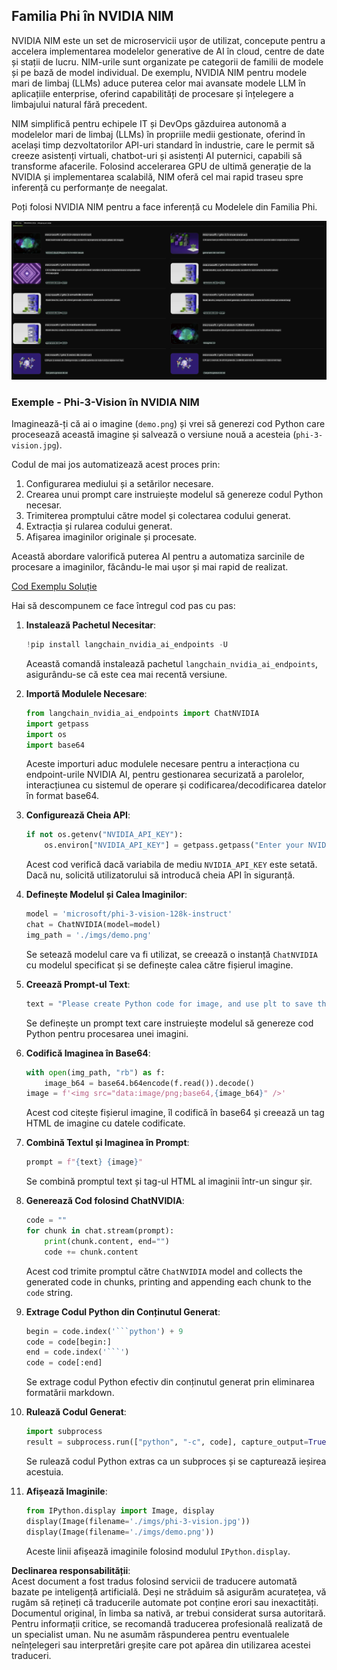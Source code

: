 ## Familia Phi în NVIDIA NIM

NVIDIA NIM este un set de microservicii ușor de utilizat, concepute pentru a accelera implementarea modelelor generative de AI în cloud, centre de date și stații de lucru. NIM-urile sunt organizate pe categorii de familii de modele și pe bază de model individual. De exemplu, NVIDIA NIM pentru modele mari de limbaj (LLMs) aduce puterea celor mai avansate modele LLM în aplicațiile enterprise, oferind capabilități de procesare și înțelegere a limbajului natural fără precedent.

NIM simplifică pentru echipele IT și DevOps găzduirea autonomă a modelelor mari de limbaj (LLMs) în propriile medii gestionate, oferind în același timp dezvoltatorilor API-uri standard în industrie, care le permit să creeze asistenți virtuali, chatbot-uri și asistenți AI puternici, capabili să transforme afacerile. Folosind accelerarea GPU de ultimă generație de la NVIDIA și implementarea scalabilă, NIM oferă cel mai rapid traseu spre inferență cu performanțe de neegalat.

Poți folosi NVIDIA NIM pentru a face inferență cu Modelele din Familia Phi.

![nim](../../../../../translated_images/Phi-NIM.45af94d89220fbbbc85f8da0379150a29cc88c3dd8ec417b1d3b7237bbe1c58a.ro.png)

### **Exemple - Phi-3-Vision în NVIDIA NIM**

Imaginează-ți că ai o imagine (`demo.png`) și vrei să generezi cod Python care procesează această imagine și salvează o versiune nouă a acesteia (`phi-3-vision.jpg`). 

Codul de mai jos automatizează acest proces prin:

1. Configurarea mediului și a setărilor necesare.
2. Crearea unui prompt care instruiește modelul să genereze codul Python necesar.
3. Trimiterea promptului către model și colectarea codului generat.
4. Extracția și rularea codului generat.
5. Afișarea imaginilor originale și procesate.

Această abordare valorifică puterea AI pentru a automatiza sarcinile de procesare a imaginilor, făcându-le mai ușor și mai rapid de realizat.

[Cod Exemplu Soluție](../../../../../code/06.E2E/E2E_Nvidia_NIM_Phi3_Vision.ipynb)

Hai să descompunem ce face întregul cod pas cu pas:

1. **Instalează Pachetul Necesitar**:
    ```python
    !pip install langchain_nvidia_ai_endpoints -U
    ```
    Această comandă instalează pachetul `langchain_nvidia_ai_endpoints`, asigurându-se că este cea mai recentă versiune.

2. **Importă Modulele Necesare**:
    ```python
    from langchain_nvidia_ai_endpoints import ChatNVIDIA
    import getpass
    import os
    import base64
    ```
    Aceste importuri aduc modulele necesare pentru a interacționa cu endpoint-urile NVIDIA AI, pentru gestionarea securizată a parolelor, interacțiunea cu sistemul de operare și codificarea/decodificarea datelor în format base64.

3. **Configurează Cheia API**:
    ```python
    if not os.getenv("NVIDIA_API_KEY"):
        os.environ["NVIDIA_API_KEY"] = getpass.getpass("Enter your NVIDIA API key: ")
    ```
    Acest cod verifică dacă variabila de mediu `NVIDIA_API_KEY` este setată. Dacă nu, solicită utilizatorului să introducă cheia API în siguranță.

4. **Definește Modelul și Calea Imaginilor**:
    ```python
    model = 'microsoft/phi-3-vision-128k-instruct'
    chat = ChatNVIDIA(model=model)
    img_path = './imgs/demo.png'
    ```
    Se setează modelul care va fi utilizat, se creează o instanță `ChatNVIDIA` cu modelul specificat și se definește calea către fișierul imagine.

5. **Creează Prompt-ul Text**:
    ```python
    text = "Please create Python code for image, and use plt to save the new picture under imgs/ and name it phi-3-vision.jpg."
    ```
    Se definește un prompt text care instruiește modelul să genereze cod Python pentru procesarea unei imagini.

6. **Codifică Imaginea în Base64**:
    ```python
    with open(img_path, "rb") as f:
        image_b64 = base64.b64encode(f.read()).decode()
    image = f'<img src="data:image/png;base64,{image_b64}" />'
    ```
    Acest cod citește fișierul imagine, îl codifică în base64 și creează un tag HTML de imagine cu datele codificate.

7. **Combină Textul și Imaginea în Prompt**:
    ```python
    prompt = f"{text} {image}"
    ```
    Se combină promptul text și tag-ul HTML al imaginii într-un singur șir.

8. **Generează Cod folosind ChatNVIDIA**:
    ```python
    code = ""
    for chunk in chat.stream(prompt):
        print(chunk.content, end="")
        code += chunk.content
    ```
    Acest cod trimite promptul către `ChatNVIDIA` model and collects the generated code in chunks, printing and appending each chunk to the `code` string.

9. **Extrage Codul Python din Conținutul Generat**:
    ```python
    begin = code.index('```python') + 9
    code = code[begin:]
    end = code.index('```')
    code = code[:end]
    ```
    Se extrage codul Python efectiv din conținutul generat prin eliminarea formatării markdown.

10. **Rulează Codul Generat**:
    ```python
    import subprocess
    result = subprocess.run(["python", "-c", code], capture_output=True)
    ```
    Se rulează codul Python extras ca un subproces și se capturează ieșirea acestuia.

11. **Afișează Imaginile**:
    ```python
    from IPython.display import Image, display
    display(Image(filename='./imgs/phi-3-vision.jpg'))
    display(Image(filename='./imgs/demo.png'))
    ```
    Aceste linii afișează imaginile folosind modulul `IPython.display`.

**Declinarea responsabilității**:  
Acest document a fost tradus folosind servicii de traducere automată bazate pe inteligență artificială. Deși ne străduim să asigurăm acuratețea, vă rugăm să rețineți că traducerile automate pot conține erori sau inexactități. Documentul original, în limba sa nativă, ar trebui considerat sursa autoritară. Pentru informații critice, se recomandă traducerea profesională realizată de un specialist uman. Nu ne asumăm răspunderea pentru eventualele neînțelegeri sau interpretări greșite care pot apărea din utilizarea acestei traduceri.